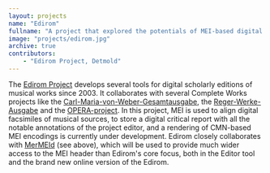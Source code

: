 ```yaml
---
layout: projects
name: "Edirom"
fullname: "A project that explored the potentials of MEI-based digital scholarly editions of music, which has been adopted by many editorial projects"
image: "projects/edirom.jpg"
archive: true
contributors: 
    - "Edirom Project, Detmold"
---
```

The [Edirom Project](http://www.edirom.de) develops several tools for digital scholarly editions of musical works since 2003\. It collaborates with several Complete Works projects like the [Carl-Maria-von-Weber-Gesamtausgabe](http://www.weber-gesamtausgabe.de/de/Index), the [Reger-Werke-Ausgabe](https://www.max-reger-institut.de/de/reger-werkausgabe/reger-werkausgabe) and the [OPERA-project](http://www.adwmainz.de/?id=1893&L=0). In this project, MEI is used to align digital facsimiles of musical sources, to store a digital critical report with all the notable annotations of the project editor, and a rendering of CMN-based MEI encodings is currently under development. Edirom closely collaborates with [MerMEId](http://www.kb.dk/en/nb/dcm/projekter/mermeid.html) (see above), which will be used to provide much wider access to the MEI header than Edirom's core focus, both in the Editor tool and the brand new online version of the Edirom.